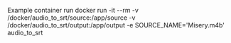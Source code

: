 Example container run
docker run -it --rm -v /docker/audio_to_srt/source:/app/source -v /docker/audio_to_srt/output:/app/output -e SOURCE_NAME='Misery.m4b' audio_to_srt 

